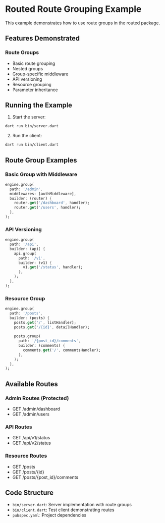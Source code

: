 # Routed Route Grouping Example

This example demonstrates how to use route groups in the routed package.

## Features Demonstrated

### Route Groups
- Basic route grouping
- Nested groups
- Group-specific middleware
- API versioning
- Resource grouping
- Parameter inheritance

## Running the Example

1. Start the server:
```bash
dart run bin/server.dart
```

2. Run the client:
```bash
dart run bin/client.dart
```

## Route Group Examples

### Basic Group with Middleware
```dart
engine.group(
  path: '/admin',
  middlewares: [authMiddleware],
  builder: (router) {
    router.get('/dashboard', handler);
    router.get('/users', handler);
  },
);
```

### API Versioning
```dart
engine.group(
  path: '/api',
  builder: (api) {
    api.group(
      path: '/v1',
      builder: (v1) {
        v1.get('/status', handler);
      },
    );
  },
);
```

### Resource Group
```dart
engine.group(
  path: '/posts',
  builder: (posts) {
    posts.get('/', listHandler);
    posts.get('/{id}', detailHandler);
    
    posts.group(
      path: '/{post_id}/comments',
      builder: (comments) {
        comments.get('/', commentsHandler);
      },
    );
  },
);
```

## Available Routes

### Admin Routes (Protected)
- GET /admin/dashboard
- GET /admin/users

### API Routes
- GET /api/v1/status
- GET /api/v2/status

### Resource Routes
- GET /posts
- GET /posts/{id}
- GET /posts/{post_id}/comments

## Code Structure

- `bin/server.dart`: Server implementation with route groups
- `bin/client.dart`: Test client demonstrating routes
- `pubspec.yaml`: Project dependencies